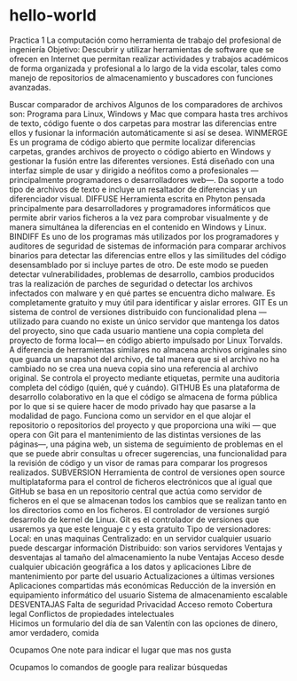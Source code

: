 # hello-world

Practica 1
La computación como herramienta de trabajo del profesional de ingeniería
Objetivo:
Descubrir y utilizar herramientas de software que se ofrecen en Internet que permitan realizar actividades y trabajos académicos de forma organizada y profesional a lo largo de la vida escolar, tales como manejo de repositorios de almacenamiento y buscadores con funciones avanzadas.

Buscar comparador de archivos
Algunos de los comparadores de archivos son:
Programa para Linux, Windows y Mac que compara hasta tres archivos de texto, código fuente o dos carpetas para mostrar las diferencias entre ellos y fusionar la información automáticamente si así se desea.
WINMERGE
Es un programa de código abierto que permite localizar diferencias carpetas, grandes archivos de proyecto o código abierto en Windows y gestionar la fusión entre las diferentes versiones. Está diseñado con una interfaz simple de usar y dirigido a neófitos como a profesionales — principalmente programadores o desarrolladores web—. Da soporte a todo tipo de archivos de texto e incluye un resaltador de diferencias y un diferenciador visual.
DIFFUSE
Herramienta escrita en Phyton pensada principalmente para desarrolladores y programadores informáticos que permite abrir varios ficheros a la vez para comprobar visualmente y de manera simultánea la diferencias en el contenido en Windows y Linux.
BINDIFF
Es uno de los programas más utilizados por los programadores y auditores de seguridad de sistemas de información para comparar archivos binarios para detectar las diferencias entre ellos y las similitudes del código desensamblado por si incluye partes de otro. De este modo se pueden detectar vulnerabilidades, problemas de desarrollo, cambios producidos tras la realización de parches de seguridad o detectar los archivos infectados con malware y en qué partes se encuentra dicho malware.
Es completamente gratuito y muy útil para identificar y aislar errores.
GIT
Es un sistema de control de versiones distribuido con funcionalidad plena —utilizado para cuando no existe un único servidor que mantenga los datos del proyecto, sino que cada usuario mantiene una copia completa del proyecto de forma local— en código abierto impulsado por Linux Torvalds.
A diferencia de herramientas similares no almacena archivos originales sino que guarda un snapshot del archivo, de tal manera que si el archivo no ha cambiado no se crea una nueva copia sino una referencia al archivo original. Se controla el proyecto mediante etiquetas, permite una auditoria completa del código (quién, qué y cuándo).
GITHUB
Es una plataforma de desarrollo colaborativo en la que el código se almacena de forma pública por lo que si se quiere hacer de modo privado hay que pasarse a la modalidad de pago. Funciona como un servidor en el que alojar el repositorio o repositorios del proyecto y que proporciona una wiki — que opera con Git para el mantenimiento de las distintas versiones de las páginas—, una página web, un sistema de seguimiento de problemas en el que se puede abrir consultas u ofrecer sugerencias, una funcionalidad para la revisión de código y un visor de ramas para comparar los progresos realizados.
SUBVERSION
Herramienta de control de versiones open source multiplataforma para el control de ficheros electrónicos que al igual que GitHub se basa en un repositorio central que actúa como servidor de ficheros en el que se almacenan todos los cambios que se realizan tanto en los directorios como en los ficheros.
 El controlador de versiones surgió desarrollo de kernel de Linux. Git es el controlador de versiones que usaremos ya que este lenguaje c y esta gratuito 
Tipo de versionadores:
Local: en unas maquinas 
Centralizado: en un servidor cualquier usuario puede descargar información
Distribuido: son varios servidores 
Ventajas y desventajas al tamaño del almacenamiento la nube 
Ventajas 
Acceso desde cualquier ubicación geográfica a los datos y aplicaciones 
Libre de mantenimiento por parte del usuario 
Actualizaciones a últimas versiones 
Aplicaciones compartidas más económicas 
Reducción de la inversión en equipamiento informático del usuario 
Sistema de almacenamiento escalable 
DESVENTAJAS 
Falta de seguridad
Privacidad 
Acceso remoto 
Cobertura legal
Conflictos de propiedades intelectuales  
Hicimos un formulario del día de san Valentín con las opciones de dinero, amor verdadero, comida 
  

Ocupamos One note para indicar el lugar que mas nos gusta 
  
Ocupamos lo comandos de google para realizar búsquedas 

